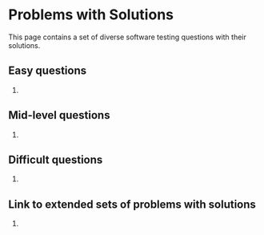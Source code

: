 # Problems with Solutions

This page contains a set of diverse software testing questions with their solutions. 


## Easy questions
1. 

## Mid-level questions
1. 

## Difficult questions
1. 

## Link to extended sets of problems with solutions
1. 